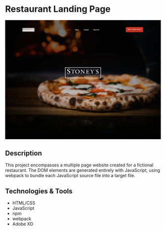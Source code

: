 # Restaurant Landing Page
![preview](https://github.com/Jpreet927/restaurant-landing-page/blob/main/images/github-preview.png)

## Description
This project encompasses a multiple page website created for a fictional restaurant. The DOM elements are generated entirely with JavaScript, using webpack to bundle each JavaScript source file into a target file. 

## Technologies & Tools
* HTML/CSS
* JavaScript
* npm
* webpack
* Adobe XD
